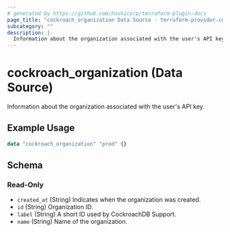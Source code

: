 ```yaml
---
# generated by https://github.com/hashicorp/terraform-plugin-docs
page_title: "cockroach_organization Data Source - terraform-provider-cockroach"
subcategory: ""
description: |-
  Information about the organization associated with the user's API key.
---
```


# cockroach_organization (Data Source)

Information about the organization associated with the user's API key.

## Example Usage

```terraform
data "cockroach_organization" "prod" {}
```

<!-- schema generated by tfplugindocs -->
## Schema

### Read-Only

- `created_at` (String) Indicates when the organization was created.
- `id` (String) Organization ID.
- `label` (String) A short ID used by CockroachDB Support.
- `name` (String) Name of the organization.
